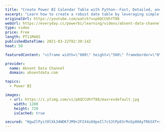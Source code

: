 ```yaml
---
title: "Create Power BI Calendar Table with Python--Fast, Detailed, and Simple"
excerpt: "Learn how to create a robust date table by leveraging simple Python script that will allow you to create a host of different time segments for a an awesome customized calendar table.   You can find the Jupyter Notebook here for the code here: https://github.com/Gaelim/PowerBI_date_table Please find the"
originalUrl: https://youtube.com/watch?v=p6QCCUhYT88
webUrl: https://everyday.cc/powerbi/learning/videos/absent-data-channel-create-power-bi-calendar-table-with-python-fast-detailed-and-simple/
type: video
price: Free
length: PT11M48S
publishedDateTime: 2021-03-22T02:30:14Z
heat: 50

featuredContent: "<iframe width=\"800\" height=\"500\" frameborder=\"0\" src=\"https://www.youtube.com/embed/p6QCCUhYT88\" allow=\"accelerometer; autoplay; encrypted-media; gyroscope; picture-in-picture\" allowfullscreen></iframe>"

provider:
  name: Absent Data Channel
  domain: absentdata.com

topics:
  - Power BI

images:
  - url: https://i.ytimg.com/vi/p6QCCUhYT88/maxresdefault.jpg
    width: 1280
    height: 720
    isCached: true

secured: "HgwZlPyit0lXk34WDKfJM9+2FIX4zA9peIl7cS3tPp03rRn5p80AyTRbSXT+s7hWUXmyiUmPOBdjQtnnDVVYbH3WF59aG4iDOdvS7vepua6hqnNAb9CSTa9eC1KsDv+RDb1O/LaqnB2WFVnUMqtXJ0LJbCeaTLy3Q7GuI9tiPytksMxrOGO735TiOks5RmNVEJTJNVy29WaiZ3FfQ2fPk7URK1DN2EvSzVN5EV8i+laIc55Kwcfco9M/sGHcaF2tKGvN00xx/1Y+rovnXH1F8F4hVJ0icr4glFCdl8Y0SHLxE0bbGPxYFZzOye1ZUZ7H9fuo3taHDSskn9opcoYakmDfHhGl1mmBprNfJokm+NAXlgz3WUBjkmQ8VlzAWi2B51k5gRIy5r4O6c+JrwKWrDobEb9XZxfm/spvm7HrLu0=;Ry6N+vDEktQwolaSLxilhA=="
---
```


